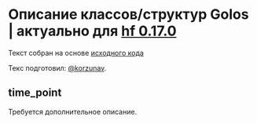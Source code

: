# Описание классов/структур Golos | актуально для [hf 0.17.0](https://github.com/GolosChain/golos/releases/tag/v0.17.0)
Текст собран на основе [исходного кода](https://github.com/GolosChain/golos/tree/master/libraries/fc/include/fc/time.hpp)

Текс подготовил: [@korzunav](https://golos.io/@korzunav).

## time_point


Требуется дополнительное описание.
